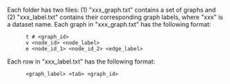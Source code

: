 Each folder has two files: (1) "xxx_graph.txt" contains a set of graphs and (2) "xxx_label.txt" contains their corresponding graph labels, where "xxx" is a dataset name.
Each graph in "xxx_graph.txt" has the following format:
```
      t # <graph_id>
      v <node_id> <node_label>
      e <node_id_1> <node_id_2> <edge_label>
```
Each row in "xxx_label.txt" has the following format:
```
      <graph_label> <tab> <graph_id>
```

